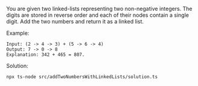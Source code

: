 You are given two linked-lists representing two non-negative integers. 
The digits are stored in reverse order and each of their nodes contain a single digit. 
Add the two numbers and return it as a linked list.

Example:
```
Input: (2 -> 4 -> 3) + (5 -> 6 -> 4)
Output: 7 -> 0 -> 8
Explanation: 342 + 465 = 807.
```

Solution:
```shell script
npx ts-node src/addTwoNumbersWithLinkedLists/solution.ts
```